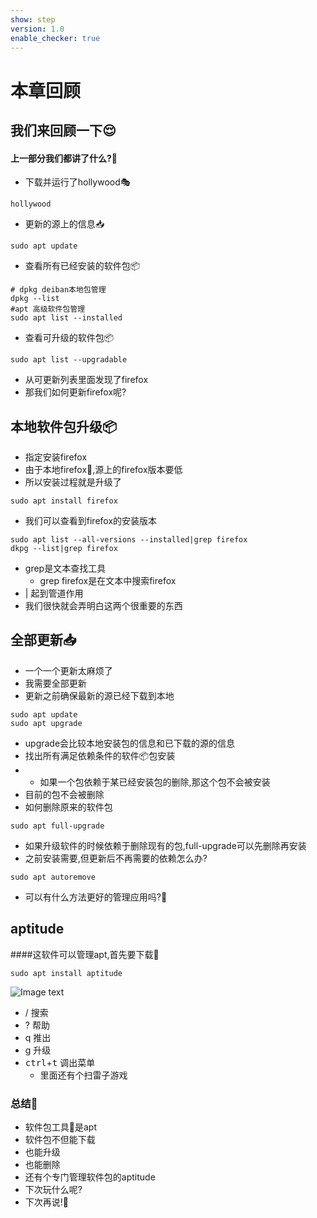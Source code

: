 ```yaml
---
show: step
version: 1.0
enable_checker: true
---
```


# 本章回顾

## 我们来回顾一下😌

#### 上一部分我们都讲了什么?🤔


- 下载并运行了hollywood🎭

```shell 
hollywood
```

- 更新的源上的信息📥


```shell 
sudo apt update
```

- 查看所有已经安装的软件包📦

```shell 
# dpkg deiban本地包管理
dpkg --list 
#apt 高级软件包管理
sudo apt list --installed
```

- 查看可升级的软件包📦

```shell 
sudo apt list --upgradable
```

- 从可更新列表里面发现了firefox
- 那我们如何更新firefox呢?

## 本地软件包升级📦

- 指定安装firefox
- 由于本地firefox🦊,源上的firefox版本要低
- 所以安装过程就是升级了

```shell 
sudo apt install firefox
```

- 我们可以查看到firefox的安装版本


```shell 
sudo apt list --all-versions --installed|grep firefox
dkpg --list|grep firefox
```
- grep是文本查找工具
    - grep firefox是在文本中搜索firefox 
- | 起到管道作用
- 我们很快就会弄明白这两个很重要的东西


## 全部更新📥
- 一个一个更新太麻烦了
- 我需要全部更新
- 更新之前确保最新的源已经下载到本地

```shell 
sudo apt update
sudo apt upgrade
```
- upgrade会比较本地安装包的信息和已下载的源的信息
- 找出所有满足依赖条件的软件📦包安装
- - 如果一个包依赖于某已经安装包的删除,那这个包不会被安装
- 目前的包不会被删除
- 如何删除原来的软件包

```shell 
sudo apt full-upgrade
```

- 如果升级软件的时候依赖于删除现有的包,full-upgrade可以先删除再安装
- 之前安装需要,但更新后不再需要的依赖怎么办?


```shell 
sudo apt autoremove
```

- 可以有什么方法更好的管理应用吗?🤔

## aptitude
####这软件可以管理apt,首先要下载🤪


```shell 
sudo apt install aptitude
```

![Image text](https://labfile.oss.aliyuncs.com/courses/2712/aptitude.png)


- / 搜索
- ? 帮助
- q 推出
- g 升级
- <kbd>ctrl</kbd>+<kbd>t</kbd> 调出菜单
    - 里面还有个扫雷子游戏

### 总结🤨
- 软件包工具🔧是apt
- 软件包不但能下载
- 也能升级
- 也能删除
- 还有个专门管理软件包的aptitude
- 下次玩什么呢?
- 下次再说!👋
